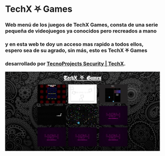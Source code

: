 # <a href="https://techx-games.ulisescamacho.repl.co" tarjet="_blank" style="text-decoration: none;">TechX ⛧ Games</a>

### Web menú de los juegos de TechX Games, consta de una serie pequeña de videojuegos ya conocidos pero recreados a mano
### y en esta web te doy un acceso mas rapido a todos ellos, espero sea de su agrado, sin más, esto es <b>TechX ⛧ Games</b>
### desarrollado por <a href="">TecnoProjects Security | TechX</a>.

<img src="./images/web-cap.jpeg">
